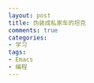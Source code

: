 ```yaml
---
layout: post
title: 伪装成私家车的坦克
comments: true
categories:
- 学习
tags:
- Emacs
- 编程
---
```


